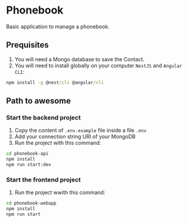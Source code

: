 # Phonebook

Basic application to manage a phonebook.

## Prequisites
1. You will need a Mongo database to save the Contact.
2. You will need to install globally on your computer `NestJS` and `Angular CLI`:
```cmd
npm install -g @nest/cli @angular/cli
```

## Path to awesome

### Start the backend project
1. Copy the content of `.env.example` file inside a file `.env`
2. Add your connection string URI of your MongoDB
3. Run the project with this command:
```bash
cd phonebook-api
npm install
npm run start:dev
```

### Start the frontend project
1. Run the project wwith this command:
```bash
cd phonebook-webapp
npm install
npm run start
```